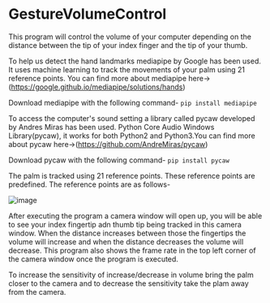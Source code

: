 # GestureVolumeControl

This program will control the volume of your computer depending on the distance between the tip of your index finger and the tip of your thumb.

To help us detect the hand landmarks mediapipe by Google has been used. It uses machine learning to track the movements of your palm using 21 reference points. You can find more about mediapipe here->(https://google.github.io/mediapipe/solutions/hands)

Download mediapipe with the following command- ```pip install mediapipe```

To access the computer's sound setting a library called pycaw developed by Andres Miras has been used. Python Core Audio Windows Library(pycaw), it works for both Python2 and Python3.You can find more about pycaw here->(https://github.com/AndreMiras/pycaw)

Download pycaw with the following command- ```pip install pycaw```

The palm is tracked using 21 reference points. These reference points are predefined. The reference points are as follows-

![image](https://user-images.githubusercontent.com/47482433/121740885-5bd25a80-cb1b-11eb-8501-9270fb396746.png)

After executing the program a camera window will open up, you will be able to see your index fingertip adn thumb tip being tracked in this camera window. When the distance increases between those the fingertips the volume will increase and when the distance decreases the volume will decrease. This program also shows the frame rate in the top left corner of the camera window once the program is executed.

To increase the sensitivity of increase/decrease in volume bring the palm closer to the camera and to decrease the sensitivity take the plam away from the camera.
